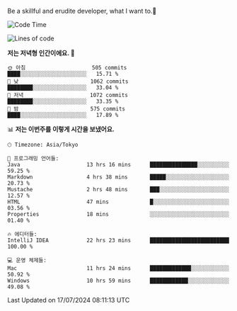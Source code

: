 Be a skillful and erudite developer, what I want to.👶

<!--START_SECTION:waka-->
![Code Time](http://img.shields.io/badge/Code%20Time-1%2C064%20hrs%2046%20mins-blue)

![Lines of code](https://img.shields.io/badge/%EC%A0%80%EB%8A%94%20%EC%97%AC%ED%83%9C%EA%B9%8C%EC%A7%80%20-2.7%20million%20%EC%A4%84%EC%9D%98%20%EC%BD%94%EB%93%9C%EB%A5%BC%20%EC%9E%91%EC%84%B1%ED%96%88%EC%96%B4%EC%9A%94.-blue)

**저는 저녁형 인간이에요. 🦉** 

```text
🌞 아침                     505 commits         ████░░░░░░░░░░░░░░░░░░░░░   15.71 % 
🌆 낮　                     1062 commits        ████████░░░░░░░░░░░░░░░░░   33.04 % 
🌃 저녁                     1072 commits        ████████░░░░░░░░░░░░░░░░░   33.35 % 
🌙 밤　                     575 commits         ████░░░░░░░░░░░░░░░░░░░░░   17.89 % 
```


📊 **저는 이번주를 이렇게 시간을 보냈어요.** 

```text
🕑︎ Timezone: Asia/Tokyo

💬 프로그래밍 언어들: 
Java                     13 hrs 16 mins      ███████████████░░░░░░░░░░   59.25 % 
Markdown                 4 hrs 38 mins       █████░░░░░░░░░░░░░░░░░░░░   20.73 % 
Mustache                 2 hrs 48 mins       ███░░░░░░░░░░░░░░░░░░░░░░   12.57 % 
HTML                     47 mins             █░░░░░░░░░░░░░░░░░░░░░░░░   03.56 % 
Properties               18 mins             ░░░░░░░░░░░░░░░░░░░░░░░░░   01.40 % 

🔥 에디터들: 
IntelliJ IDEA            22 hrs 23 mins      █████████████████████████   100.00 % 

💻 운영 체제들: 
Mac                      11 hrs 24 mins      █████████████░░░░░░░░░░░░   50.92 % 
Windows                  10 hrs 59 mins      ████████████░░░░░░░░░░░░░   49.08 % 
```


 Last Updated on 17/07/2024 08:11:13 UTC
<!--END_SECTION:waka-->
